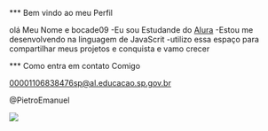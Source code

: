 ***  Bem vindo ao meu Perfil 

 olá Meu Nome e bocade09
-Eu sou Estudande do [Alura](https://www.alura.com.br)
-Estou me desenvolvendo na linguagem de JavaScrit
-utilizo essa espaço para compartilhar meus projetos e conquista e vamo crecer 

*** Como entra em contato Comigo 

 00001106838476sp@al.educacao.sp.gov.br

 @PietroEmanuel

![](https://media1.tenor.com/m/kPBGULXYKz8AAAAC/%D8%A7%D9%84%D9%86%D8%B5%D8%B1-ronaldo-al-nassr.gif)
